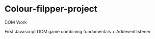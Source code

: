 # Colour-filpper-project
DOM Work

First Javascript DOM game combining fundamentals + Addeventlistener
